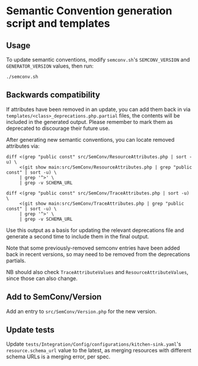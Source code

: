 # Semantic Convention generation script and templates

## Usage

To update semantic conventions, modify `semconv.sh`'s `SEMCONV_VERSION` and `GENERATOR_VERSION` values, then run:

```shell
./semconv.sh
```

## Backwards compatibility

If attributes have been removed in an update, you can add them back in via `templates/<class>_deprecations.php.partial` files,
the contents will be included in the generated output. Please remember to mark them as deprecated to discourage their future
use.

After generating new semantic conventions, you can locate removed attributes via:

```shell
diff <(grep "public const" src/SemConv/ResourceAttributes.php | sort -u) \
     <(git show main:src/SemConv/ResourceAttributes.php | grep "public const" | sort -u) \
     | grep '^>' \
     | grep -v SCHEMA_URL
```

```shell
diff <(grep "public const" src/SemConv/TraceAttributes.php | sort -u) \
     <(git show main:src/SemConv/TraceAttributes.php | grep "public const" | sort -u) \
     | grep '^>' \
     | grep -v SCHEMA_URL
```

Use this output as a basis for updating the relevant deprecations file and generate a second time to include them in the final output.

Note that some previously-removed semconv entries have been added back in recent versions, so may need to be removed from the
deprecations partials.

NB should also check `TraceAttributeValues` and `ResourceAttributeValues`, since those can also change.

## Add to SemConv/Version

Add an entry to `src/SemConv/Version.php` for the new version.

## Update tests

Update `tests/Integration/Config/configurations/kitchen-sink.yaml`'s `resource.schema_url` value to the latest, as merging resources
with different schema URLs is a merging error, per spec.